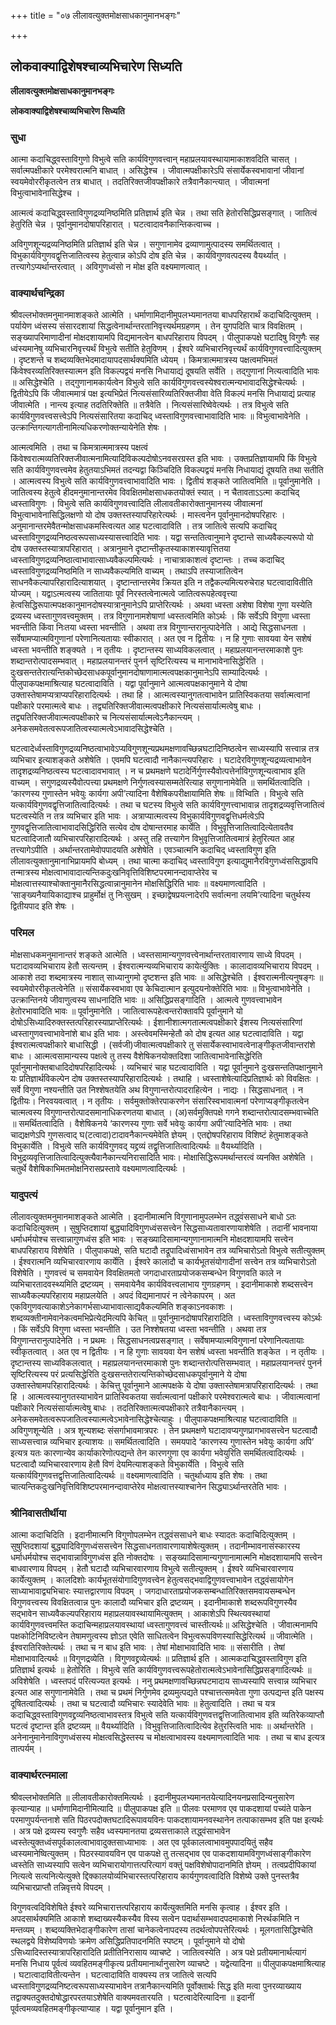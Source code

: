 +++
title = "०७ लीलावत्युक्तमोक्षसाधकानुमानभङ्गः"

+++


## लोकवाक्याद्विशेषश्चाव्यभिचारेण सिध्यति

**लीलावत्युक्तमोक्षसाधकानुमानभङ्गः**

**लोकवाक्याद्विशेषश्चाव्यभिचारेण सिध्यति**

### **सुधा**

आत्मा कदाचिद्ध्वस्ताविगुणो विभुत्वे सति कार्यविगुणवत्त्वान् महाप्रलयावस्थायामाकाशवदिति चासत् । सर्वात्मपक्षीकारे परमेश्वरात्मनि बाधात् । असिद्धेश्च । जीवात्मपक्षीकारेऽपि संसार्येकस्वभावानां जीवानां स्वयमेवोररीकृतत्वेन तत्र बाधात् । तदतिरिक्तजीवपक्षीकारे तत्रैवानैकान्त्यात् । जीवात्मनां विभुत्वाभावेनासिद्धेश्च ।

आत्मत्वं कदाचिद्ध्वस्ताविगुणद्रव्यनिष्ठमिति प्रतिज्ञार्थ इति चेन्न । तथा सति हेतोरसिद्धिप्रसङ्गात् । जातित्वं हेतुरिति चेन्न । पूर्वानुमानदोषापरिहारात् । घटत्वादावनैकान्तिकत्वाच्च ।

अविगुणशून्यद्रव्यनिष्ठमिति प्रतिज्ञार्थ इति चेन्न । सगुणानामेव द्रव्याणामुत्पादस्य समर्थितत्वात् । विभुकार्यविगुणवद्वृत्तिजातित्वस्य हेतुत्वान्न कोऽपि दोष इति चेन्न । कार्यविगुणवत्पदस्य वैयर्थ्यात् । तत्त्यागेऽप्यर्थान्तरत्वात् । अविगुणध्वंसो न मोक्ष इति वक्ष्यमाणत्वात् ।

### **वाक्यार्थचन्द्रिका**

श्रीवल्लभोक्तमनुमानमाशङ्कते आत्मेति । धर्माणामिदानीमुपलभ्यमानतया बाधपरिहारार्थं कदाचिदित्युक्तम् । पर्यायेण ध्वंसस्य संसारदशायां सिद्धत्वेनार्थान्तरतानिवृत्त्यर्थमग्रहणम् । तेन युगपदिति चात्र विवक्षितम् । सङ्ख्यापरिमाणादीनां मोक्षदशायामपि विद्यमानत्वेन बाधपरिहाराय विपदम् । पीलुपाकपक्षे घटादिषु विगुणैः सह ध्वंस्यमानेषु व्यभिचारनिवृत्त्यर्थं विभुत्वे सतीति हेतुविणम् । ईश्वरे व्यभिचारनिवृत्त्यर्थं कार्यविगुणवत्त्वादित्युक्तम् । दृष्टशन्ते च शब्दव्यक्तिभेदमादायापदसार्थक्यमिति ध्येयम् । किमत्रात्ममात्रस्य पक्षत्वमभिमतं किंवेश्वरव्यतिरिक्तस्यात्मन इति विकल्पद्वयं मनसि निधायाद्यं दूषयति सर्वेति । तद्गुणानां नित्यत्वादिति भावः ॥ असिद्धेश्चेति । तद्गुणानामकार्यत्वेन विभुत्वे सति कार्यविगुणवत्त्वस्येश्वरात्मन्यभावादसिद्धेश्चेत्यर्थः । द्वितीयेऽपि किं जीवात्ममात्रं पक्ष इत्यभिप्रेतं नित्यसंसारिव्यतिरिक्तजीवा वेति विकल्पं मनसि निधायाद्यं प्रत्याह जीवात्मेति । नान्त्य इत्याह तदतिरिक्तेति ॥ तत्रैवेति । नित्यसंसारिष्वेवेत्यर्थः । तत्र विभुत्वे सति कार्यविगुणवत्त्वसत्त्वेऽपि नित्यसंसारितया कदाचिद् ध्वस्ताविगुणवत्त्वाभावादिति भावः ॥ विभुत्वाभावेनेति । उत्क्रान्तिगत्यागतीनामित्यधिकरणोक्तन्यायेनेति शेषः ।

आत्मत्वमिति । तथा च किमत्रात्ममात्रस्य पक्षत्वं किंवेश्वरात्मव्यतिरिक्तजीवात्मनामित्यादिविकल्पदोषोऽनवसरग्रस्त इति भावः । उक्तप्रतिज्ञायामपि किं विभुत्वे सति कार्यविगुणवत्त्वमेव हेतुतयाऽभिमतं तदन्यद्वा किञ्चिदिति विकल्पद्वयं मनसि निधायाद्यं दूषयति तथा सतीति । आत्मत्वस्य विभुत्वे सति कार्यविगुणवत्त्वाभावादिति भावः । द्वितीयं शङ्कते जातित्वमिति ॥ पूर्वानुमानेति । जातित्वस्य हेतुत्वे हीदमनुमानान्तरमेव विवक्षितमोक्षसाधकतयोक्तं स्यात् । न चैतावताऽऽत्मा कदाचिद् ध्वस्ताविगुणः । विभुत्वे सति कार्यविगुणवत्त्वादिति लीलावतीकारोक्तानुमानस्य जीवात्मनां विभुत्वाभावेनासिद्धिलक्षणो यो दोष उक्तस्तस्यापरिहारेत्यर्थः । मास्त्वनेन पूर्वानुमानदोषपरिहारः । अनुमानान्तरमेवैतन्मोक्षसाधकमस्त्वित्यत आह घटत्वादाविति । तत्र जातित्वे सत्यपि कदाचिद् ध्वस्ताविगुणद्रव्यनिष्ठत्वरूपसाध्यस्यासत्त्वादिति भावः । यद्वा सन्ततित्वानुमाने दृष्टान्ते साध्यवैकल्यरूपो यो दोष उक्तस्तस्यात्रापरिहारात् । अत्रानुमाने दृष्टान्तीकृतस्याकाशस्यावृत्तितया ध्वस्ताविगुणद्रव्यनिष्ठात्वाभावात्साध्यवैकल्पमित्यर्थः । नाचात्राकाशत्वं दृष्टान्तः । तच्च कदाचिद् ध्वस्ताविगुणद्रव्यनिष्ठमिति न साध्यवैकल्यमिति वाच्यम् । तथाऽपि तस्याजातित्वेन साधनवैकल्यापरिहारादित्याशयात् । दृष्टान्तान्तरमेव क्रियत इति न तद्वैकल्यमित्यरुचेराह घटत्वादावितीति योज्यम् । यद्वाऽत्मत्वस्य जातितायाः पूर्वं निरस्तत्वेनात्मत्वे जातित्वरूपहेत्ववृत्त्या हेत्वसिद्धिरूपात्मपक्षकानुमानदोषस्यात्रानुमानेऽपि प्राप्तेरित्यर्थः । अथवा ध्वस्ता अशेषा विशेषा गुणा यस्येति द्रव्यस्य ध्वस्तागुणवत्त्वमुक्तम् । तत्र विगुणानामशेषाणां ध्वस्तत्वमिति कोऽर्थः । किं सर्वेऽपि विगुणा ध्वस्ता भवन्तीति किंवा निःतया ध्वस्ता भवन्तीति । अथवा तत्र विगुणान्तरानुत्पादेनेति । आद्ये सिद्धसाधनता । सर्वेषामप्यात्मविगुणानां परेणानित्यतायाः स्वीकारात् । अत एव न द्वितीयः । न हि गुणाः सावयवा येन सशेषं ध्वस्ता भवन्तीति शङ्क्यते । न तृतीयः । दृष्टान्तस्य साध्यविकलत्वात् । महाप्रलयानन्तरमाकाशे पुनः शब्दान्तरोत्पादसम्भवात् । महाप्रलयानन्तरं पुनर्न सृष्टिरित्यस्य च मानाभावेनासिद्धेरिति । दुःखसन्ततेरात्यन्तिकोच्छेदसाधकपूर्वानुमानदोषाणामात्मत्वपक्षकानुमानेऽपि साम्यादित्यर्थः । पीलुपाकपक्षमाश्रित्याह घटत्वादाविति । यद्वा पूर्वानुमाने आत्मत्वपक्षकानुमाने ये दोषा उक्तास्तेषामप्यत्राप्यपरिहारादित्यर्थः । तथा हि । आत्मत्वस्यानुगतत्वाभावेन प्रातिस्विकतया सर्वात्मत्वानां पक्षीकारे परमात्मत्वे बाधः । तद्व्यतिरिक्तजीवात्मत्वपक्षीकारे नित्यसंसार्यात्मत्वेषु बाधः । तद्व्यतिरिक्तजीवात्मत्वपक्षीकारे च नित्यसंसार्यात्मत्वेऽनैकान्त्यम् । अनेकसमवेतत्वरूपजातित्वस्यात्मत्वेऽभावादसिद्धेश्चेति ।

घटत्वादेर्ध्वस्ताविगुणद्रव्यनिष्ठत्वाभावेऽप्यविगुणशून्यप्रथमक्षणावच्छिन्नघटादिनिष्ठत्वेन साध्यस्यापि सत्त्वान्न तत्र व्यभिचार इत्याशङ्कते अशेषेति । एवमपि घटत्वादौ नानैकान्त्यपरिहारः । घटादेरविगुणशून्यद्रव्यत्वाभावेन तादृशद्रव्यनिष्ठत्वस्य घटत्वादावभावात् । न च प्रथमक्षणे घटादेर्निर्गुणस्यैवोत्पत्तेर्नाविगुणशून्यत्वाभाव इति वाच्यम् । सगुणद्रव्यस्यैवोत्पत्त्या प्रथमक्षणे निर्गुणत्वस्यासम्मतेरित्याह सगुणानामेवेति ॥ समर्थितत्वादिति । ‘कारणस्य गुणास्तेन भवेयुः कार्यगा अपी’त्यादिना वैशेषिकपरीक्षायामिति शेषः ॥ विभ्विति । विभुत्वे सति यत्कार्यविगुणवद्वृत्तिजातित्वादित्यर्थः । तथा च घटस्य विभुत्वे सति कार्यविगुणत्त्वाभावान्न तादृशद्रव्यवृत्तिजातित्वं घटत्वस्येति न तत्र व्यभिचार इति भावः । अत्राप्यात्मत्वस्य विभुकार्यविगुणवद्वृत्तिधर्मत्वेऽपि गुणवद्वृत्तिजातित्वाभावादसिद्धिरिति सत्येव दोष दोषान्तरमाह कार्येति । विभुवृत्तिजातित्वादित्येतावतैव घटत्वादिजातौ व्यभिचारपरिहारादित्यर्थः । अस्तु तहि तत्त्यागेन विभुवृत्तिजातित्वमात्रं हेतुरित्यत आह तत्त्यागेऽपीति । अर्थान्तरतामेवोपपादयति अशेषेति । एवञ्चात्मनि कदाचिद् ध्वस्ताविगुण इति लीलावत्युक्तानुमानाभिप्रायमपि बोध्यम् । तथा चात्मा कदाचिद् ध्वस्ताविगुण इत्याद्युमानैरविगुणध्वंससिद्धावपि तन्मात्रस्य मोक्षत्वाभावादात्यन्तिकदुःखनिवृत्तिविशिष्टपरमानन्दावाप्तेरेव च मोक्षत्वात्तस्याश्चोक्तानुमानैरसिद्धत्वान्नानुमानेन मोक्षसिद्धिरिति भावः ॥ वक्ष्यमाणत्वादिति । ‘साङ्ख्यनैयायिकाद्याश्च प्राहुर्मोक्षं तु निःसुखम् । इच्छाद्वेषप्रयत्नादेरपि सर्वात्मना लयमि’त्यादिना चतुर्थस्य द्वितीयपाद इति शेषः ।

### **परिमल** 

मोक्षसाधकमनुमानान्तरं शङ्कते आत्मेति । ध्वस्तसामान्यगुणवत्त्वेनार्थान्तरतावारणाय साध्ये विपदम् । घटादावव्यभिचाराय हेतौ सत्यन्तम् । ईश्वरात्मन्यव्यभिचाराय कायेर्त्युक्तिः । कालादावव्यभिचाराय विपदम् । आकाशे तदा शब्दमात्रस्य नाशात् साध्यानुगमो दृष्टशन्त इति भावः ॥ असिद्धेश्चेति । ईश्वरात्मनीत्यनुषङ्गः ॥ स्वयमेवोररीकृतत्वेनेति ॥ संसार्येकस्वभावा एव केचिदात्मान इत्युदयनोक्तेरिति भावः ॥ विभुत्वाभावेनेति । उत्क्रान्तिनये जीवाणुत्वस्य साधनादिति भावः ॥ असिद्धिप्रसङ्गादिति । आत्मत्वे गुणवत्त्वाभावेन हेतोरभावादिति भावः ॥ पूर्वानुमानेति । जातित्वारूपहेत्वन्तरोक्तावपि पूर्वानुमाने यो दोषोऽसिध्यादिरुक्तस्तत्परिहारस्याप्राप्तेरित्यर्थः । ईशानीशात्मगतात्मत्वपक्षीकारे ईशस्य नित्यसंसारिणां ध्वस्तागुणवत्त्वाभावेनांशे बाध इति भावः । अस्त्वेवमस्मिन्हेतौ को दोष इत्यत आह घटत्वादाविति । यद्वा ईश्वरात्मत्वपक्षीकारे बाधासिद्धी । (सर्वजी)जीवात्मत्वपक्षीकारे तु संसार्येकस्वाभावत्वेनाङ्गीकृतजीवान्तरांशे बाधः । आत्मत्वसामान्यस्य पक्षत्वे तु तस्य वैशेषिकनयोक्तदिशा जातित्वाभावेनासिद्धेरिति पूर्वानुमानोक्तबाधादिदोषपरिहादित्यर्थः । व्यभिचारं चाह घटत्वादाविति । यद्वा पूर्वानुमाने दुःखसन्ततिपक्षानुमाने यः प्रतिज्ञार्थविकल्पेन दोष उक्तस्तस्यापरिहारादित्यर्थः । तथाहि । ध्वस्ताशेषेत्यादिप्रतिज्ञार्थः को विवक्षितः । सर्वे विगुणा नश्यन्तीति उत निश्शेषतयेति अथ विगुणान्तरोत्पादराहित्येन । नाद्यः । सिद्धसाधनात् । न द्वितीयः। निरवयवत्वात् । न तृतीयः । सर्वमुक्तोक्तेरपाकरणेन संसारिस्वभावात्मनां परेणाप्यङ्गीकृतत्वेन चात्मत्वस्य विगुणान्तरोत्पादसमानाधिकरणतया बाधात् । (अ)सर्वमुक्तिपक्षे गगने शब्दान्तरोत्पादसम्भवाच्चेति ॥ समर्थितत्वादिति । वैशेषिकनये ‘कारणस्य गुणाः सर्वे भवेयुः कार्यगा अपी’त्यादिनेति भावः । तथा चाद्यक्षणेऽपि गुणसत्वाद् घ(टत्वादा)टादावनैकान्त्यमेवेति ज्ञेयम् । एतद्दोषपरिहाराय विशिष्टं हेतुमाशङ्कते विभुकार्येति । विभुत्वे सति कार्यविगुणवद् यद्द्रव्यं तद्वृत्तिजातित्वादित्यर्थः ॥ वैयर्थ्यादिति । विभुद्रव्यवृत्तिजातित्वादित्युक्त्यैवानैकान्त्यनिरासादिति भावः। मोक्षासिद्धिरूपमर्थान्तरत्वं व्यनक्ति अशेषेति । चतुर्थे वैशेषिकाभिमतमोक्षनिरासप्रस्तावे वक्ष्यमाणत्वादित्यर्थः ।

### **यादुपत्यं**

लीलावत्युक्तमनुमानमाशङ्कते आत्मेति । इदानीमात्मनि विगुणानामुपलम्भेन तद्ध्वंससाधने बाधो ऽतः कदाचिदित्युक्तम् । सुषुप्तिदशायां बुद्ध्यादिविगुणध्वंससत्त्वेन सिद्धसाध्यतावारणायाशेषेति । तदानीं भावनाया धर्माधर्मयोश्च सत्त्वान्नागुणध्वंस इति भावः । सङ्ख्यादिसामान्यगुणानामात्मनि मोक्षदशायामपि सत्त्वेन बाधपरिहाराय विशेषेति । पीलुपाकपक्षे, सति घटादौ तद्रूपादिध्वंसाभावेन तत्र व्यभिचारोऽतो विभुत्वे सतीत्युक्तम् । ईश्वरात्मनि व्यभिचारवारणाय कार्येति । ईश्वरे कालादौ च कार्यभूतसंयोगादीनां सत्त्वेन तत्र व्यभिचारोऽतो विशेषेति । गुणवत्त्वं च समवायेन विवक्षितमतो जगदाधारताप्रयोजकसम्बन्धेन विगुणवति काले न व्यभिचारतादवस्थ्यमिति द्रष्टव्यम् । समवायेनैव कार्यविवत्त्वलाभाय गुणग्रहणम् । इदानीमाकाशे शब्दसत्त्वेन साध्यवैकल्यपरिहाराय महाप्रलयेति । अपदं विद्यमानापरं न त्वेनेकापरम् । अत एकविगुणवत्याकाशेऽनेकागर्भसाध्याभावात्साद्यवैकल्यमिति शङ्काऽनवकाशः । शब्दव्यक्तीनामेवानेकत्वमभिप्रेत्येदमित्यपि केचित् ॥ पूर्वानुमानदोषापरिहारादिति । ध्वस्ताविगुणवत्त्वस्य कोऽर्थः । किं सर्वेऽपि विगुणा ध्वस्ता भवन्तीति । उत निश्शेषतया ध्वस्ता भवन्तीति । अथवा तत्र विगुणान्तरानुत्पादेनेति । न प्रथमः । सिद्धसाधनत्वप्रसङ्गात् । सर्वेषामप्यात्मविगुणानां परेणानित्यतायाः स्वीकृतत्वात् । अत एव न द्वितीयः । न हि गुणाः सावयवा येन सशेषं ध्वस्ता भवन्तीति शङ्केत । न तृतीयः । दृष्टान्तस्य साध्यविकलत्वात् । महाप्रलयानन्तरमाकाशे पुनः शब्दान्तरोत्पत्तिसम्भवात् । महाप्रलयानन्तरं पुनर्न सृष्टिरित्यस्य परं प्रत्यसिद्धेरिति दुःखसन्ततेरात्यन्तिकोच्छेदसाधकपूर्वानुमाने ये दोषा उक्तास्तेषामपरिहारादित्यर्थः । केचित्तु पूर्वानुमाने आत्मपक्षके ये दोषा उक्तास्तेषामत्रापरिहारादित्यर्थः । तथा हि । आत्मत्वस्यानुगतस्याभावेन प्रातिस्विकतया सर्वात्मत्वानां पक्षीकारे परमेश्वरात्मत्वे बाधः । जीवात्मत्वानां पक्षीकारे नित्यसंसार्यात्मत्वेषु बाधः । तदतिरिक्तात्मत्वपक्षीकारे तत्रैवानैकान्त्यम् । अनेकसमवेतत्वरूपजातित्वस्यात्मत्वेऽभावेनासिद्धेश्चेत्याहुः । पीलुपाकपक्षमाश्रित्याह घटत्वादाविति ॥ अविगुणशून्येति । अत्र शून्यशब्दः संसर्गाभावमात्रपरः । तेन प्रथमक्षणे घटादावप्यगुणप्रागभावसत्त्वेन घटत्वादौ साध्यसत्त्वान्न व्यभिचार इत्याशयः ॥ समर्थितत्वादिति । समयपादे ‘कारणस्य गुणास्तेन भवेयुः कार्यगा अपि’ इत्यत्र यतः कारणान्येव कार्याकारेणोत्पद्यन्ते तेन कारणगुणा एव कार्यगा भवेयुरिति समर्थितत्वादित्यर्थः । घटत्वादौ व्यभिचारवारणाय हेतौ विणं देयमित्याशङ्कते विभुकार्येति । विभुत्वे सति यत्कार्यविगुणवत्तद्वृत्तिजातित्वादित्यर्थः ॥ वक्ष्यमाणत्वादिति । चतुर्थाध्याय इति शेषः । तथा चात्यन्तिकदुःखनिवृत्तिविशिष्टपरमानन्दावाप्तेरेव मोक्षत्वात्तस्याश्चानेन सिद्ध्याऽर्थान्तरतेति भावः ।

### **श्रीनिवासतीर्थीया**

आत्मा कदाचिदिति । इदानीमात्मनि विगुणोपलम्भेन तद्ध्वंससाधने बाधः स्यादतः कदाचिदित्युक्तम् । सुषुप्तिदशायां बुद्ध्यादिविगुणध्वंससत्त्वेन सिद्धसाधनतावारणायाशेषेत्युक्तम् । तदानीम्भावनासंस्कारस्य धर्माधर्मयोश्च सद्भावान्नाविगुणध्वंस इति नोक्तदोषः । सङ्ख्यादिसामान्यगुणानामात्मनि मोक्षदशायामपि सत्त्वेन बाधवारणाय विपदम् । हेतौ घटादौ व्यभिचारवारणाय विभुत्वे सतीत्युक्तम् । ईश्वरे व्यभिचारवारणाय कार्येत्युक्तम् । कालदिशोः कार्यभूतसंयोगादिगुणवत्त्वेन हेतुत्वसद्भवाद्विगुणवत्त्वाभावेन तद्ध्वंसायोगेन साध्याभावाद्व्यभिचारः स्यात्तद्वारणाय विपदम् । जगदाधारताप्रयोजकसम्बन्धातिरिक्तसमवायसम्बन्धेन विगुणवत्त्वस्य विवक्षितत्वान्न पुनः कालादौ व्यभिचार इति द्रष्टव्यम् । इदानीमाकाशे शब्दरूपविगुणस्यैव सद्भावेन साध्यवैकल्यपरिहाराय महाप्रलयावस्थायामित्युक्तम् । आकाशेऽपि स्थित्यवस्थायां कार्यविगुणवत्त्वमस्ति कदाचिन्महाप्रलयावस्थायां ध्वस्तागुणवत्त्वं चास्तीत्यर्थः॥ असिद्धेश्चेति । जीवात्मनामपि पक्षकोटिनिविष्टत्वेन तेषामणुत्वस्य ज्ञोऽत एवेति साधितत्वेन विभुत्वरूपविणस्यासिद्धेरित्यर्थ ॥ जीवात्मेति । ईश्वरातिरिक्तेत्यर्थः । तथा च न बाध इति भावः । तेषां मोक्षाभावादिति भावः ॥ संसारीति । तेषां मोक्षाभावादित्यर्थः ॥ विगुणद्रव्येति । विगुणवद्द्रव्येत्यर्थः ॥ प्रतिज्ञार्थ इति । आत्मकदाचिद्ध्वस्ताविगुण इति प्रतिज्ञार्थ इत्यर्थः ॥ हेतोरिति । विभुत्वे सति कार्यविगुणवत्त्वरूपहेतोरात्मत्वेऽभावेनासिद्धिप्रसङ्गादित्यर्थः ॥ अविशेषेति । ध्वस्तपदं परित्यज्यत इत्यर्थः । ननु प्रथमक्षणावच्छिन्नघटमादाय साध्यस्यापि सत्त्वान्न व्यभिचार इत्यत आह सगुणानामेवेति । तथा च प्रथमं निर्गुणमेव द्रव्यमुत्पद्यते पश्चात्तत्समवेता गुणा उत्पद्यन्त इति पक्षस्य दूषितत्वादित्यर्थः । तथा च घटत्वादौ व्यभिचारः स्यादेवेति भावः ॥ हेतुत्वादिति । तथा च यत्र कदाचिद्ध्वस्ताविगुणवद्द्रव्यनिष्ठत्वाभावस्तत्र विभुत्वे सति यत्कार्यविगुणवत्तद्वृत्तिजातित्वाभाव इति व्यतिरेकव्याप्तौ घटत्वं दृष्टान्त इति द्रष्टव्यम् ॥ वैयर्थ्यादिति । विभुवृत्तिजातित्वादित्येव हेतुरस्त्विति भावः ॥ अर्थान्तरेति । अनेनानुमानेनाविगुणध्वंसस्य मोक्षत्वसिद्धेस्तस्य च मोक्षत्वाभावस्य वक्ष्यमाणत्वादिति भावः । तथा च बाध इत्यत्र तात्पर्यम् ।

### **वाक्यार्थरत्नमाला**

श्रीवल्लभोक्तमिति ॥ लीलावतीकारोक्तमित्यर्थः । इदानीमुपलभ्यमानतयेत्यादिनयनप्रसादिन्यनुसारेण कृत्यान्याह ॥ धर्माणामिदानीमित्यादि ॥ पीलुपाकपक्ष इति ॥ पीलवः परमाणव एव पाकदशायां पच्यंते पाकेन परमाणुपर्यन्तनाशे सति पिठरपदोक्तघटादिरूपावयविनः पाकदशायामनवस्थानेन तत्पाकासम्भव इति पक्ष इत्यर्थः । अत्र पक्षे द्रव्यस्य स्वगुणैः सहैव ध्वस्यमानतया द्रव्यसत्ताकाले तद्ध्वंसाभावेन ध्वस्तेत्युक्तध्वंसपूर्वकालत्वाभावादुक्तसाध्याभावः । अत एव पूर्वकालत्वाभावमुपपादयितुं सहैव ध्वस्यमानेष्वित्युक्तम् । पिठरस्यावयविन एव पाकपक्षे तु तत्सद्भाव एव पाकदशायामविगुणध्वंसाङ्गीकारेण ध्वस्तेति साध्यस्यापि सत्वेन व्यभिचारायोगात्तत्परित्यागं वक्तुं पक्षविशेषोपादानमिति ज्ञेयम् । तत्वप्रदीपिकायां नित्यत्वे सत्यनित्येत्युक्ते द्दिक्कालयोर्व्यभिचारस्तत्परिहाराय कार्यगुणवत्वादिति विशेष्ये उक्ते पुनस्तत्रैव व्यभिचारप्राप्तौ तन्निवृत्तये विपदम् ।

विगुणवत्वदिविशेषिते ईश्वरे व्यभिचारात्तत्परिहाराय कार्येत्युक्तमिति मनसि कृत्वाह । ईश्वर इति । अपदसार्थक्यमिति आकाशे शब्दाख्यस्यैकस्यैव विस्य सत्वेन पदार्थासम्भवादपदमाकाशे निरर्थकमिति न मन्तव्यम् । शब्दव्यक्तिभेदाङ्गीकारेण तासां चानेकत्वेनापदस्य तदर्थत्वोपपत्तेरित्यर्थः । मूलगतासिद्धिश्चेति स्थलद्वये विशेष्यविणयोः क्रमेण असिद्धिप्रतिपादनमिति स्पष्टम् । पूर्वानुमाने यो दोषो ऽसिध्यादिस्तस्यात्रापरिहारादिति प्रतीतिनिरासाय व्याचष्टे । जातित्वस्येति । अत्र पक्षे प्रतीयमानार्थत्यागं मनसि निधाय पूर्वत्वं व्यवहितमङ्गीकृत्य प्रतीयमानार्थानुसारेण व्याचष्टे । यद्वेत्यादिना ॥ पीलुपाकपक्षमाश्रित्याह । घटात्वादावितीत्यन्तेन । घटत्वादाविति वाक्यस्य तत्र जातित्वे सत्यपि ध्वस्ताविगुणद्रव्यनिष्टत्वरूपसाध्यस्याभावेन तत्रानैकान्त्यमिति पूर्वोक्तार्थः सिद्ध इति मत्वा पुनरव्याख्याय तद्वाक्यतदुक्तदोषोद्धारपरतयाऽशेषेति वाक्यमवतारयति । घटत्वादेरित्यादिना ॥ इदानीं पूर्वत्वमव्यवहितमङ्गीकृत्याप्याह । यद्वा पूर्वानुमान इति ।


